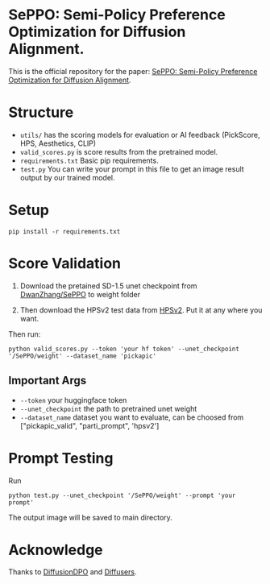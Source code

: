 
<!-- <p align="center"><img src="hpsv2/assets/hps_banner.png"/ width="100%"><br></p> -->
# SePPO: Semi-Policy Preference Optimization for Diffusion Alignment.


This is the official repository for the paper: [SePPO: Semi-Policy Preference Optimization for Diffusion Alignment](). 

# Structure

- `utils/` has the scoring models for evaluation or AI feedback (PickScore, HPS, Aesthetics, CLIP)
- `valid_scores.py` is score results from the pretrained model.
- `requirements.txt` Basic pip requirements.
- `test.py` You can write your prompt in this file to get an image result output by our trained model. 



# Setup

`pip install -r requirements.txt`

# Score Validation

1. Download the pretained SD-1.5 unet checkpoint from [DwanZhang/SePPO](https://huggingface.co/DwanZhang/SePPO) to weight folder


2. Then download the HPSv2 test data from [HPSv2](https://github.com/tgxs002/HPSv2?tab=readme-ov-file). Put it at any where you want.

Then run:

```
python valid_scores.py --token 'your hf token' --unet_checkpoint '/SePPO/weight' --dataset_name 'pickapic'
```
## Important Args

- `--token` your huggingface token
- `--unet_checkpoint` the path to pretrained unet weight
- `--dataset_name` dataset you want to evaluate, can be choosed from ["pickapic_valid", "parti_prompt", 'hpsv2']


# Prompt Testing

Run 

```
python test.py --unet_checkpoint '/SePPO/weight' --prompt 'your prompt'
```
The output image will be saved to main directory.


# Acknowledge

Thanks to [DiffusionDPO](https://github.com/SalesforceAIResearch/DiffusionDPO) and [Diffusers](https://github.com/huggingface/diffusers).

